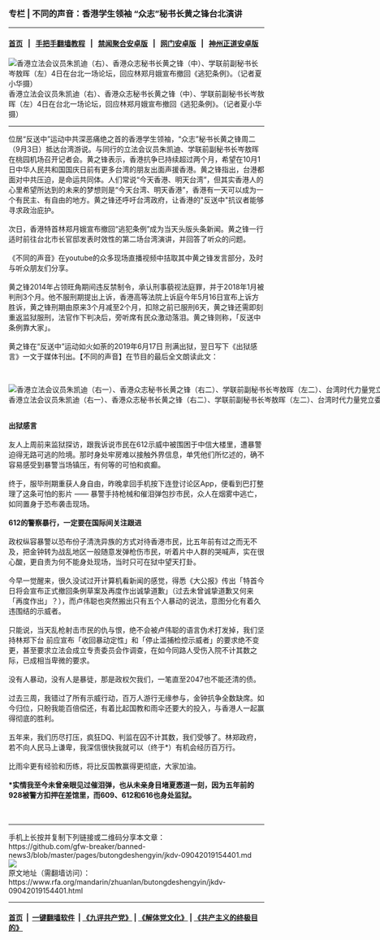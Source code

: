 ### 专栏 | 不同的声音：香港学生领袖 “众志”秘书长黄之锋台北演讲
------------------------

#### [首页](https://github.com/gfw-breaker/banned-news3/blob/master/README.md) &nbsp;&nbsp;|&nbsp;&nbsp; [手把手翻墙教程](https://github.com/gfw-breaker/guides/wiki) &nbsp;&nbsp;|&nbsp;&nbsp; [禁闻聚合安卓版](https://github.com/gfw-breaker/bn-android) &nbsp;&nbsp;|&nbsp;&nbsp; [网门安卓版](https://github.com/oGate2/oGate) &nbsp;&nbsp;|&nbsp;&nbsp; [神州正道安卓版](https://github.com/SzzdOgate/update) 



<div id="headerimg">
 <img alt="香港立法会议员朱凯迪（右）、香港众志秘书长黄之锋（中）、学联前副秘书长岑敖晖（左）4日在台北一场论坛，回应林郑月娥宣布撤回《逃犯条例》。（记者夏小华摄）" src="https://www.rfa.org/mandarin/yataibaodao/gangtai/hx2-09042019124403.html/1.jpg/@@images/6f7cc010-aabe-4673-85bb-369514816a7c.jpeg" title="香港立法会议员朱凯迪（右）、香港众志秘书长黄之锋（中）、学联前副秘书长岑敖晖（左）4日在台北一场论坛，回应林郑月娥宣布撤回《逃犯条例》。（记者夏小华摄）"/>
 <div id="headerimgcontents">
  <div id="headerimgcaption">
   <span>
    香港立法会议员朱凯迪（右）、香港众志秘书长黄之锋（中）、学联前副秘书长岑敖晖（左）4日在台北一场论坛，回应林郑月娥宣布撤回《逃犯条例》。（记者夏小华摄）
   </span>
   <!-- zoomattribute -->
  </div>
  <!-- headerimgcaption -->
 </div>
 <!-- headerimagecontents -->
</div>

<hr/>
<div id="storytext">
 <div>
  <div class="slot_header">
  </div>
 </div>
 <p>
  位居“反送中”运动中共深恶痛绝之首的香港学生领袖，“众志”秘书长黄之锋周二（9月3日）抵达台湾游说。与同行的立法会议员朱凯迪、学联前副秘书长岑敖晖在桃园机场召开记者会。黄之锋表示，香港抗争已持续超过两个月，希望在10月1日中华人民共和国国庆日前有更多台湾的朋友出面声援香港。黄之锋指出，台港都面对中共压迫，是命运共同体。人们常说“今天香港、明天台湾”，但其实香港人的心里希望所达到的未来的梦想则是“今天台湾、明天香港”，香港有一天可以成为一个有民主、有自由的地方。黄之锋还呼吁台湾政府，让香港的"反送中"抗议者能够寻求政治庇护。
  <br/>
  <br/>
  次日，香港特首林郑月娥宣布撤回“逃犯条例”成为当天头版头条新闻。黄之锋一行适时前往台北市长官邸发表时效性的第二场台湾演讲，并回答了听众的问题。
  <br/>
  <br/>
  《不同的声音》在youtube的众多现场直播视频中拮取其中黄之锋发言部分，及时与听众朋友们分享。
  <br/>
  <br/>
  黄之锋2014年占领旺角期间违反禁制令，承认刑事藐视法庭罪，并于2018年1月被判刑3个月。他不服刑期提出上诉，香港高等法院上诉庭今年5月16日宣布上诉方胜诉，黄之锋刑期由原来3个月减至2个月，扣除之前已服刑6天，黄之锋还需即刻重返监狱服刑，法官作下判决后，旁听席有民众激动落泪。黄之锋则称，「反送中条例靠大家」。
  <br/>
  <br/>
  黄之锋在“反送中”运动如火如荼的2019年6月17日 刑满出狱，翌日写下《出狱感言》一文于媒体刊出。【不同的声音】在节目的最后全文朗读此文：
 </p>
 <p>
  <br/>
  <div class="image-inline captioned" style="width:1463px;">
   <div style="width:1463px;">
    <img alt="香港立法会议员朱凯迪（右一）、香港众志秘书长黄之锋（右二）、学联前副秘书长岑敖晖（左二）、台湾时代力量党立委林昶佐（左）4日在台北一场论坛，回应林郑月娥宣布撤回《逃犯条例》。（记者夏小华摄）" src="https://www.rfa.org/mandarin/yataibaodao/gangtai/hx2-09042019124403.html/2.jpg" title="香港立法会议员朱凯迪（右一）、香港众志秘书长黄之锋（右二）、学联前副秘书长岑敖晖（左二）、台湾时代力量党立委林昶佐（左）4日在台北一场论坛，回应林郑月娥宣布撤回《逃犯条例》。（记者夏小华摄）"/>
   </div>
   <div class="image-caption">
    <span style="width:1463px;">
     香港立法会议员朱凯迪（右一）、香港众志秘书长黄之锋（右二）、学联前副秘书长岑敖晖（左二）、台湾时代力量党立委林昶佐（左）4日在台北一场论坛，回应林郑月娥宣布撤回《逃犯条例》。（记者夏小华摄）
    </span>
    <span class="copyright">
     Photo: RFA
    </span>
   </div>
  </div>
  <br/>
  <b>
  </b>
 </p>
 <p>
  <b>
   出狱感言
  </b>
  <br/>
  <br/>
  友人上周前来监狱探访，跟我诉说市民在612示威中被围困于中信大楼里，遭暴警迫得无路可逃的险境。那时身处牢房难以接触外界信息，单凭他们所忆述的，确不容易感受到暴警当场镇压，有何等的可怕和疯癫。
  <br/>
  <br/>
  终于，服毕刑期重获人身自由，昨晚拿回手机按下连登讨论区App，便看到巴打整理了这条可怕的影片 —— 暴警手持枪械和催泪弹包抄市民，众人在烟雾中逃亡，如同置身于恐布袭击现场。
  <br/>
  <br/>
  <b>
   612的警察暴行，一定要在国际间关注跟进
  </b>
  <br/>
  <br/>
  政权纵容暴警以恐布份子清洗异族的方式对待香港市民，比五年前有过之而无不及，把金钟转为战乱地区一般随意发弹枪伤市民，听着片中人群的哭喊声，实在很心酸，更自责为何不能身处现场，当时只可在狱中望天打卦。
  <br/>
  <br/>
  今早一觉醒来，很久没试过开计算机看新闻的感觉，得悉《大公报》传出「特首今日将会宣布正式撤回条例草案及再度作出诚挚道歉」（过去未曾诚挚道歉又何来「再度作出」？），而卢伟聪也突然搬出只有五个人暴动的说法，意图分化有着久违围结的示威者。
  <br/>
  <br/>
  只能说，当天乱枪射击市民的仇与恨，绝不会被卢伟聪的语言伪术打发掉，我们坚持林郑下台 前应宣布「收回暴动定性」和「停止滥捕检控示威者」的要求绝不变更，甚至要求立法会成立专责委员会作调查，在如今同路人受伤入院不计其数之际，已成相当卑微的要求。
  <br/>
  <br/>
  没有人暴动，没有人是暴徒，那是政权欠我们，一笔直至2047也不能还清的债。
  <br/>
  <br/>
  过去三周，我错过了所有示威行动，百万人游行无缘参与，金钟抗争全数缺席。如今归位，只盼我能百倍偿还，有着比起国教和雨伞还要大的投入，与香港人一起赢得彻底的胜利。
  <br/>
  <br/>
  五年来，我们历尽打压，疯狂DQ、判监在囚不计其数，我们受够了。林郑政府，若不向人民马上谦卑，我深信很快我就可以（终于*）有机会经历百万行。
  <br/>
  <br/>
  比雨伞更有经验和历练，将比反国教赢得更彻底，大家加油。
  <br/>
  <b>
   <br/>
   *实情我至今未曾亲眼见过催泪弹，也从未亲身目堵夏悫道一刻，因为五年前的928被警方扣押在差馆里，而609、612和616也身处监狱。
  </b>
  <br/>
  <br/>
  <br/>
 </p>
</div>

<hr/>
手机上长按并复制下列链接或二维码分享本文章：<br/>
https://github.com/gfw-breaker/banned-news3/blob/master/pages/butongdeshengyin/jkdv-09042019154401.md <br/>
<a href='https://github.com/gfw-breaker/banned-news3/blob/master/pages/butongdeshengyin/jkdv-09042019154401.md'><img src='https://github.com/gfw-breaker/banned-news3/blob/master/pages/butongdeshengyin/jkdv-09042019154401.md.png'/></a> <br/>
原文地址（需翻墙访问）：https://www.rfa.org/mandarin/zhuanlan/butongdeshengyin/jkdv-09042019154401.html


------------------------
#### [首页](https://github.com/gfw-breaker/banned-news3/blob/master/README.md) &nbsp;|&nbsp; [一键翻墙软件](https://github.com/gfw-breaker/nogfw/blob/master/README.md) &nbsp;| [《九评共产党》](https://github.com/gfw-breaker/9ping.md/blob/master/README.md#九评之一评共产党是什么) | [《解体党文化》](https://github.com/gfw-breaker/jtdwh.md/blob/master/README.md) | [《共产主义的终极目的》](https://github.com/gfw-breaker/gczydzjmd.md/blob/master/README.md)


<img src='http://gfw-breaker.win/banned-news3/pages/butongdeshengyin/jkdv-09042019154401.md' width='0px' height='0px'/>